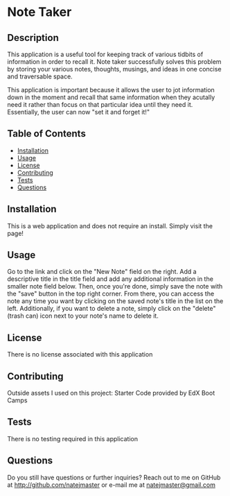 # Note Taker
    
## Description
This application is a useful tool for keeping track of various tidbits of information in order to recall it. Note taker successfully solves this problem by storing your various notes, thoughts, musings, and ideas in one concise and traversable space.

This application is important because it allows the user to jot information down in the moment and recall that same information when they acutally need it rather than focus on that particular idea until they need it. Essentially, the user can now "set it and forget it!"
    
## Table of Contents
- [Installation](#installation)
- [Usage](#usage)
- [License](#license)
- [Contributing](#contributing)
- [Tests](#tests)
- [Questions](#questions)

## Installation
This is a web application and does not require an install. Simply visit the page!

## Usage
Go to the link and click on the "New Note" field on the right. Add a descriptive title in the title field and add any additional information in the smaller note field below. Then, once you're done, simply save the note with the "save" button in the top right corner. From there, you can access the note any time you want by clicking on the saved note's title in the list on the left. Additionally, if you want to delete a note, simply click on the "delete" (trash can) icon next to your note's name to delete it.

## License

There is no license associated with this application
    
## Contributing
Outside assets I used on this project: Starter Code provided by EdX Boot Camps
    
## Tests
There is no testing required in this application
    
## Questions
Do you still have questions or further inquiries? Reach out to me on GitHub at http://github.com/natejmaster or e-mail me at natejmaster@gmail.com

